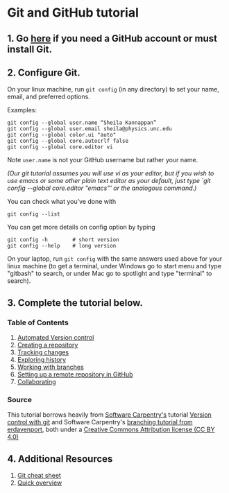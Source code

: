 # Git and GitHub tutorial

## 1. Go [here](https://github.com/capprogram/2017bootcamp-general/blob/master/git-prep.md) if you need a GitHub account or must install Git.

## 2. Configure Git.

On your linux machine, run `git config` (in any directory) to set your name, email, and preferred options.

Examples:

    git config --global user.name “Sheila Kannappan”
    git config --global user.email sheila@physics.unc.edu
    git config --global color.ui "auto"
    git config --global core.autocrlf false
    git config --global core.editor vi

Note `user.name` is not your GitHub username but rather your name.

*(Our git tutorial assumes you will use vi as your editor, but if you wish to use emacs or some other plain text editor as your default, just type `git config --global core.editor "emacs"' or the analogous command.)*

You can check what you’ve done with

    git config --list
    
You can get more details on config option by typing

    git config -h        # short version
    git config --help    # long version

On your laptop, run `git config` with the same answers used above for your linux machine (to get a terminal, under Windows go to start menu and type "gitbash" to search, or under Mac go to spotlight and type "terminal" to search).

## 3. Complete the tutorial below.

### Table of Contents

1. [Automated Version control](01-automated-version-control.md)
2. [Creating a repository](02-creating-a-repository.md)
3. [Tracking changes](03-tracking-changes.md)
4. [Exploring history](04-exploring-history.md)
5. [Working with branches](05-branches.md)
6. [Setting up a remote repository in GitHub](06-remotes-in-github.md)
7. [Collaborating](07-collaborating.md)

### Source

This tutorial borrows heavily from [Software Carpentry's](http://software-carpentry.org/) tutorial [Version control with git](http://swcarpentry.github.io/git-novice/) and Software Carpentry's [branching tutorial from erdavenport](https://github.com/erdavenport/git-lessons), both under a [Creative Commons Attribution license (CC BY 4.0)](https://creativecommons.org/licenses/by/4.0/)

## 4. Additional Resources

1. [Git cheat sheet](https://services.github.com/kit/downloads/github-git-cheat-sheet.pdf)
2. [Quick overview](http://rogerdudler.github.io/git-guide/)
